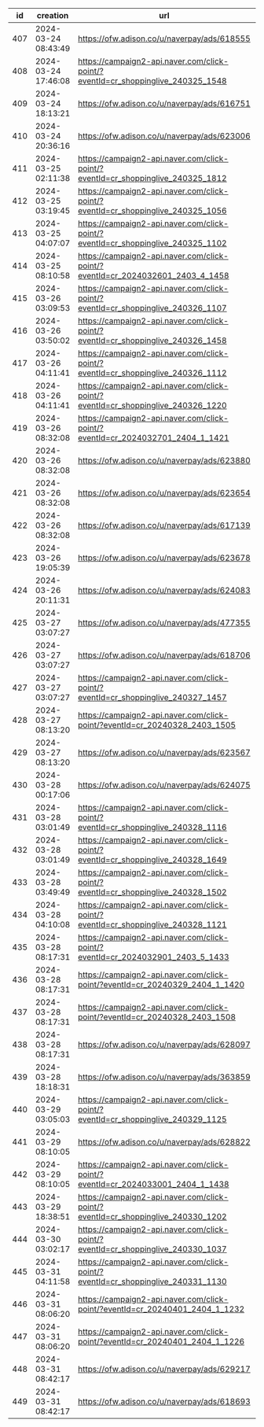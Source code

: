 | id  | creation            | url                                                                              | visit |
| --- | ------------------- | -------------------------------------------------------------------------------- | ----- |
| 407 | 2024-03-24 08:43:49 | https://ofw.adison.co/u/naverpay/ads/618555                                      |       |
| 408 | 2024-03-24 17:46:08 | https://campaign2-api.naver.com/click-point/?eventId=cr_shoppinglive_240325_1548 |       |
| 409 | 2024-03-24 18:13:21 | https://ofw.adison.co/u/naverpay/ads/616751                                      |       |
| 410 | 2024-03-24 20:36:16 | https://ofw.adison.co/u/naverpay/ads/623006                                      |       |
| 411 | 2024-03-25 02:11:38 | https://campaign2-api.naver.com/click-point/?eventId=cr_shoppinglive_240325_1812 |       |
| 412 | 2024-03-25 03:19:45 | https://campaign2-api.naver.com/click-point/?eventId=cr_shoppinglive_240325_1056 |       |
| 413 | 2024-03-25 04:07:07 | https://campaign2-api.naver.com/click-point/?eventId=cr_shoppinglive_240325_1102 |       |
| 414 | 2024-03-25 08:10:58 | https://campaign2-api.naver.com/click-point/?eventId=cr_2024032601_2403_4_1458   |       |
| 415 | 2024-03-26 03:09:53 | https://campaign2-api.naver.com/click-point/?eventId=cr_shoppinglive_240326_1107 |       |
| 416 | 2024-03-26 03:50:02 | https://campaign2-api.naver.com/click-point/?eventId=cr_shoppinglive_240326_1458 |       |
| 417 | 2024-03-26 04:11:41 | https://campaign2-api.naver.com/click-point/?eventId=cr_shoppinglive_240326_1112 |       |
| 418 | 2024-03-26 04:11:41 | https://campaign2-api.naver.com/click-point/?eventId=cr_shoppinglive_240326_1220 |       |
| 419 | 2024-03-26 08:32:08 | https://campaign2-api.naver.com/click-point/?eventId=cr_2024032701_2404_1_1421   |       |
| 420 | 2024-03-26 08:32:08 | https://ofw.adison.co/u/naverpay/ads/623880                                      |       |
| 421 | 2024-03-26 08:32:08 | https://ofw.adison.co/u/naverpay/ads/623654                                      |       |
| 422 | 2024-03-26 08:32:08 | https://ofw.adison.co/u/naverpay/ads/617139                                      |       |
| 423 | 2024-03-26 19:05:39 | https://ofw.adison.co/u/naverpay/ads/623678                                      |       |
| 424 | 2024-03-26 20:11:31 | https://ofw.adison.co/u/naverpay/ads/624083                                      |       |
| 425 | 2024-03-27 03:07:27 | https://ofw.adison.co/u/naverpay/ads/477355                                      |       |
| 426 | 2024-03-27 03:07:27 | https://ofw.adison.co/u/naverpay/ads/618706                                      |       |
| 427 | 2024-03-27 03:07:27 | https://campaign2-api.naver.com/click-point/?eventId=cr_shoppinglive_240327_1457 |       |
| 428 | 2024-03-27 08:13:20 | https://campaign2-api.naver.com/click-point/?eventId=cr_20240328_2403_1505       |       |
| 429 | 2024-03-27 08:13:20 | https://ofw.adison.co/u/naverpay/ads/623567                                      |       |
| 430 | 2024-03-28 00:17:06 | https://ofw.adison.co/u/naverpay/ads/624075                                      |       |
| 431 | 2024-03-28 03:01:49 | https://campaign2-api.naver.com/click-point/?eventId=cr_shoppinglive_240328_1116 |       |
| 432 | 2024-03-28 03:01:49 | https://campaign2-api.naver.com/click-point/?eventId=cr_shoppinglive_240328_1649 |       |
| 433 | 2024-03-28 03:49:49 | https://campaign2-api.naver.com/click-point/?eventId=cr_shoppinglive_240328_1502 |       |
| 434 | 2024-03-28 04:10:08 | https://campaign2-api.naver.com/click-point/?eventId=cr_shoppinglive_240328_1121 |       |
| 435 | 2024-03-28 08:17:31 | https://campaign2-api.naver.com/click-point/?eventId=cr_2024032901_2403_5_1433   |       |
| 436 | 2024-03-28 08:17:31 | https://campaign2-api.naver.com/click-point/?eventId=cr_20240329_2404_1_1420     |       |
| 437 | 2024-03-28 08:17:31 | https://campaign2-api.naver.com/click-point/?eventId=cr_20240328_2403_1508       |       |
| 438 | 2024-03-28 08:17:31 | https://ofw.adison.co/u/naverpay/ads/628097                                      |       |
| 439 | 2024-03-28 18:18:31 | https://ofw.adison.co/u/naverpay/ads/363859                                      |       |
| 440 | 2024-03-29 03:05:03 | https://campaign2-api.naver.com/click-point/?eventId=cr_shoppinglive_240329_1125 |       |
| 441 | 2024-03-29 08:10:05 | https://ofw.adison.co/u/naverpay/ads/628822                                      |       |
| 442 | 2024-03-29 08:10:05 | https://campaign2-api.naver.com/click-point/?eventId=cr_2024033001_2404_1_1438   |       |
| 443 | 2024-03-29 18:38:51 | https://campaign2-api.naver.com/click-point/?eventId=cr_shoppinglive_240330_1202 |       |
| 444 | 2024-03-30 03:02:17 | https://campaign2-api.naver.com/click-point/?eventId=cr_shoppinglive_240330_1037 |       |
| 445 | 2024-03-31 04:11:58 | https://campaign2-api.naver.com/click-point/?eventId=cr_shoppinglive_240331_1130 |       |
| 446 | 2024-03-31 08:06:20 | https://campaign2-api.naver.com/click-point/?eventId=cr_20240401_2404_1_1232     |       |
| 447 | 2024-03-31 08:06:20 | https://campaign2-api.naver.com/click-point/?eventId=cr_20240401_2404_1_1226     |       |
| 448 | 2024-03-31 08:42:17 | https://ofw.adison.co/u/naverpay/ads/629217                                      |       |
| 449 | 2024-03-31 08:42:17 | https://ofw.adison.co/u/naverpay/ads/618693                                      |       |

